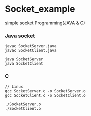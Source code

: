 # Socket_example
 simple socket Programming(JAVA & C)

### Java socket
```
javac SocketServer.java
javac SocketClient.java

java SocketServer
java SocketClient
```

### C
```
// Linux
gcc SocketServer.c -o SocketServer.o
gcc SocketClient.c -o SocketClient.o

./SocketServer.o
./SocketClient.o
```

